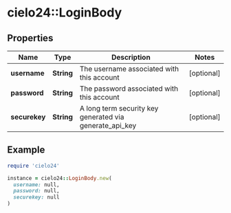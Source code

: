 # cielo24::LoginBody

## Properties

| Name | Type | Description | Notes |
| ---- | ---- | ----------- | ----- |
| **username** | **String** | The username associated with this account | [optional] |
| **password** | **String** | The password associated with this account | [optional] |
| **securekey** | **String** | A long term security key generated via generate_api_key | [optional] |

## Example

```ruby
require 'cielo24'

instance = cielo24::LoginBody.new(
  username: null,
  password: null,
  securekey: null
)
```

